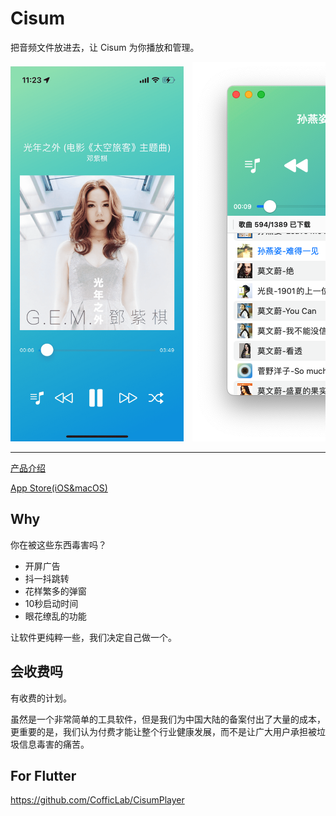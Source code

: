 # Cisum

把音频文件放进去，让 Cisum 为你播放和管理。

<div style="overflow-x: scroll; white-space: nowrap;">
    <img src="./docs/p2.min.png"  height="600" style="display: inline-block; margin-right: 10px;" />
    <img src="./docs/p1.png" style="display: inline-block; margin-right: 10px;" />
</div>

<hr>

<a href="https://cofficlab.github.io/en/cisum" target="_blank">产品介绍</a>

<a href="https://apps.apple.com/cn/app/cisum/id6466401036" target="_blank">App Store(iOS&macOS)</a>

## Why

你在被这些东西毒害吗？

- 开屏广告
- 抖一抖跳转
- 花样繁多的弹窗
- 10秒启动时间
- 眼花缭乱的功能

让软件更纯粹一些，我们决定自己做一个。

## 会收费吗

有收费的计划。  

虽然是一个非常简单的工具软件，但是我们为中国大陆的备案付出了大量的成本，更重要的是，我们认为付费才能让整个行业健康发展，而不是让广大用户承担被垃圾信息毒害的痛苦。

## For Flutter

https://github.com/CofficLab/CisumPlayer



